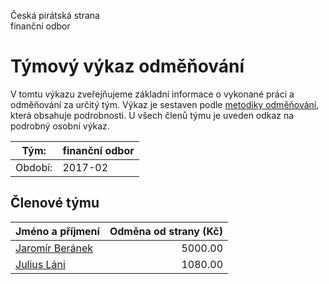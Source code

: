 Česká pirátská strana  
finanční odbor

Týmový výkaz odměňování
===========================

V tomtu výkazu zveřejňujeme základní informace o vykonané práci a odměňování
za určitý tým. Výkaz je sestaven podle [metodiky odměňování][metodika],
která obsahuje podrobnosti. U všech členů týmu je uveden odkaz na podrobný osobní výkaz.

Tým:                     | finanční odbor
-----------------------  | --------------------
Období:                  | 2017-02

Členové týmu
--------------

| Jméno a příjmení                    |   Odměna od strany (Kč) |
|:------------------------------------|------------------------:|
| [Jaromír Beránek](jaromir-beranek/) |                 5000.00 |
| [Julius Láni](julius-lani/)         |                 1080.00 |


[metodika]: https://redmine.pirati.cz/projects/po/wiki/Odmenovani
